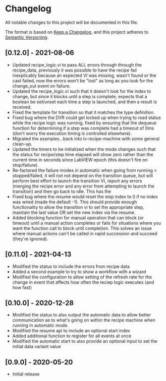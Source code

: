 # Changelog

All notable changes to this project will be documented in this file.

The format is based on [Keep a Changelog](https://keepachangelog.com/en/1.0.0/),
and this project adheres to [Semantic Versioning](https://semver.org/spec/v2.0.0.html).

## [0.12.0] - 2021-08-06

- Updated recipe_logic.vi to pass ALL errors through through the recipe_data, previously it was possible to have the recipe fail inexplicably because an expected VI was missing, wasn't found or the cast failed, now the errors won't be "lost" as long as you look for the change_out event on failure.
- Updated the recipe_logic.vi such that it doesn't look for the index to change, but since it blocks until a step is complete, expects that a boolean be set/unset each time a step is launched, and then a result is received.
- Fixed the template for transition so that it matches the type definition.
- Fixed bug where the DVR could get locked up when trying to read status while the recipe logic was running, fixed by ensuring that the dequeue function for determining if a step was complete had a timeout of 0ms (don't worry the execution timing is controlled elsewhere).
- Migrated the examples...back into lv-recipe-machine with some general clean-up.
- Updated the timers to be initialized when the mode changes such that the status for recipe/step time elapsed will show zero rather than the current time in seconds since LabVIEW epoch (this doesn't fire on stop/failure).
- Re-factored the failure modes in automatic when going from running > stopped/failed, it will not not depend on the transition queue, but will perform best effort to launch the transition VI, report any errors (merging the recipe error and any error from attempting to launch the transition) and then go back to idle. This has the 
- Fixed bug where the resume would reset the step index to 0 if no index was wired (made the default -1). This should provide enough functionality to allow the transition vi to set the appropriate step, maintain the last value OR set the new index via the resume.
- Added blocking function for manual operation that can block (or timeout) until a manual action completes or fails for situations where you want the function call to block until completion. This solves an issue where manual actions can't be called in rapid succession and succeed (they're ignored).

## [0.11.0] - 2021-04-13

- Modified the status to include the errors from recipe data
- Added a second example to try to show a workflow with a wizard
- Modified the configuration to allow setting of the refresh rate for the change in event that affects how often the reciep logic executes (and how fast)

## [0.10.0] - 2020-12-28

- Modified the status to also output the automatic data to allow better communication as to what's going on within the recipe machine when running in automatic mode.
- Modified the resume api to include an optional start index
- Added additional function to register for all events at once
- Modified the automatic start to also provide an optional input to set the initial data variant value

## [0.9.0] - 2020-05-20

- Initial release
